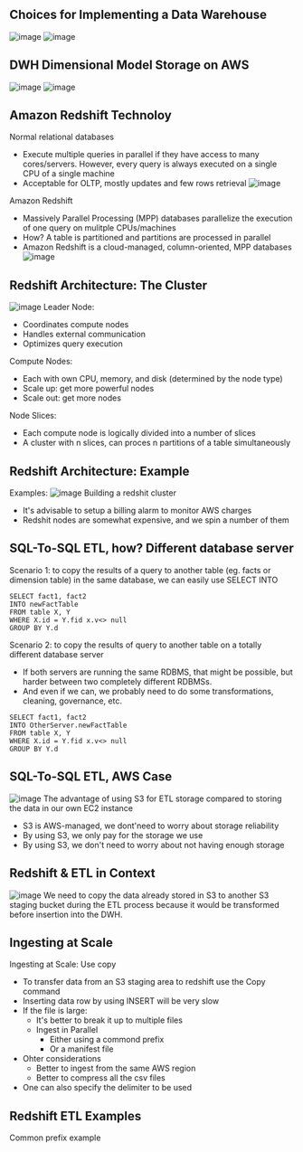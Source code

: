 ## Choices for Implementing a Data Warehouse
![image](/imgs/cloud.png)
![image](/imgs/premise.png)

## DWH Dimensional Model Storage on AWS
![image](/imgs/dimensional_model_storage_on_asw.png)
![image](/imgs/dimensional_model_storage_on_asw2.png)

## Amazon Redshift Technoloy
Normal relational databases
- Execute multiple queries in parallel if they have access to many cores/servers. However, every query is always executed on a single CPU of a single machine
- Acceptable for OLTP, mostly updates and few rows retrieval
![image](/imgs/normal_relational_databases.png)

Amazon Redshift
- Massively Parallel Processing (MPP) databases parallelize the execution of one query on mulitple CPUs/machines
- How? A table is partitioned and partitions are processed in parallel
- Amazon Redshift is a cloud-managed, column-oriented, MPP databases
![image](/imgs/mpp.png)

## Redshift Architecture: The Cluster
![image](/imgs/redshift_cluster.png)
Leader Node:
- Coordinates compute nodes
- Handles external communication
- Optimizes query execution

Compute Nodes:
- Each with own CPU, memory, and disk (determined by the node type)
- Scale up: get more powerful nodes
- Scale out: get more nodes

Node Slices:
- Each compute node is logically divided into a number of slices
- A cluster with n slices, can proces n partitions of a table simultaneously

## Redshift Architecture: Example
Examples:
![image](/imgs/redshift_cluster_eg.png)
Building a redshit cluster
- It's advisable to setup a billing alarm to monitor AWS charges
- Redshit nodes are somewhat expensive, and we spin a number of them

## SQL-To-SQL ETL, how? Different database server
Scenario 1: to copy the results of a query to another table (eg. facts or dimension table) in the same database, we can easily use SELECT INTO
```
SELECT fact1, fact2
INTO newFactTable
FROM table X, Y
WHERE X.id = Y.fid x.v<> null
GROUP BY Y.d
```

Scenario 2: to copy the results of query to another table on a totally different database server
- If both servers are running the same RDBMS, that might be possible, but harder between two completely different RDBMSs.
- And even if we can, we probably need to do some transformations, cleaning, governance, etc.
```
SELECT fact1, fact2
INTO OtherServer.newFactTable
FROM table X, Y
WHERE X.id = Y.fid x.v<> null
GROUP BY Y.d
```
## SQL-To-SQL ETL, AWS Case
![image](/imgs/etl_aws_case.png)
The advantage of using S3 for ETL storage compared to storing the data in our own EC2 instance
- S3 is AWS-managed, we dont'need to worry about storage reliability
- By using S3, we only pay for the storage we use
- By using S3, we don't need to worry about not having enough storage

## Redshift & ETL in Context
![image](/imgs/etl_in_context.png)
We need to copy the data already stored in S3 to another S3 staging bucket during the ETL process because it would be transformed before insertion into the DWH.

## Ingesting at Scale
Ingesting at Scale: Use copy
- To transfer data from an S3 staging area to redshift use the Copy command
- Inserting data row by using INSERT will be very slow
- If the file is large:
  - It's better to break it up to multiple files
  - Ingest in Parallel
    - Either using a commond prefix
    - Or a manifest file
- Ohter considerations 
  - Better to ingest from the same AWS region
  - Better to compress all the  csv files
- One can also specify the delimiter to be used

## Redshift ETL Examples
Common prefix example
